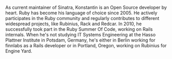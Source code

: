 As current maintainer of Sinatra, Konstantin is an Open Source developer by
heart. Ruby has become his language of choice since 2005. He actively
participates in the Ruby community and regularly contributes to different
widespread projects, like Rubinius, Rack and Redcar. In 2010, he successfully
took part in the Ruby Summer Of Code, working on Rails internals. When he's not
studying IT Systems Engineering at the Hasso Plattner Institute in Potsdam,
Germany, he's either in Berlin working for finnlabs as a Rails developer or
in Portland, Oregon, working on Rubinius for Engine Yard.
